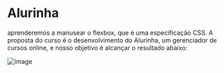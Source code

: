 # Alurinha

aprenderemos a manusear o flexbox, que é uma especificação CSS. A proposta do curso é o desenvolvimento do Alurinha, um gerenciador de cursos online, e nosso objetivo é alcançar o resultado abaixo:

![image](https://user-images.githubusercontent.com/40476182/171075691-3f7765cf-bfb7-4e86-916f-835c08acd8c6.png)

